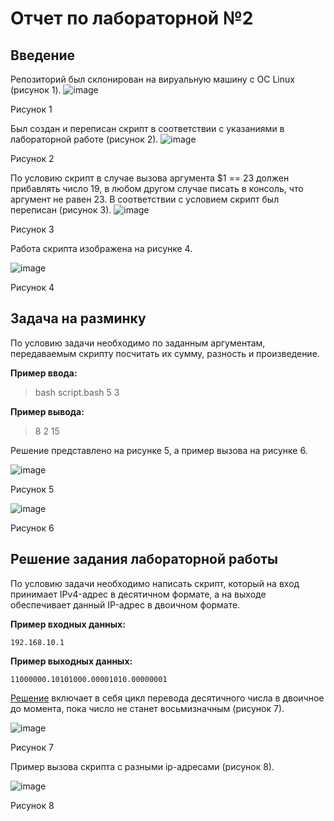 # Отчет по лабораторной №2
## Введение
Репозиторий был склонирован на вируальную машину с ОС Linux (рисунок 1).
![image](https://github.com/kromilka/itmo_informatics_2/assets/60718613/2478ea1b-2990-454c-9dbf-747f39f65996)

Рисунок 1

Был создан и переписан скрипт в соответствии с указаниями в лабораторной работе (рисунок 2).
![image](https://github.com/kromilka/itmo_informatics_2/assets/60718613/361634e4-a478-4cf0-ad19-7eef7945adab)

Рисунок 2

По условию скрипт в случае вызова аргумента $1 == 23 должен прибавлять число 19, в любом другом случае писать в консоль, что аргумент не равен 23. В соответствии с условием скрипт был переписан (рисунок 3).
![image](https://github.com/kromilka/itmo_informatics_2/assets/60718613/d1dfbb97-489b-475e-b9fb-8bc4169d3eb5)

Рисунок 3

Работа скрипта изображена на рисунке 4.

![image](https://github.com/kromilka/itmo_informatics_2/assets/60718613/05904534-ae8c-4247-aa96-c8c1641c76ae)

Рисунок 4
## Задача на разминку 
По условию задачи необходимо по заданным аргументам, передаваемым скрипту посчитать их сумму, разность и произведение.

**Пример ввода:**

> bash script.bash 5 3

**Пример вывода:**

> 8 2 15

Решение представлено на рисунке 5, а пример вызова на рисунке 6.

![image](https://github.com/kromilka/itmo_informatics_2/assets/60718613/9f3e7a08-d53e-4c0e-bcd6-81eb1092db65)

Рисунок 5

![image](https://github.com/kromilka/itmo_informatics_2/assets/60718613/020d40e1-da6a-4d87-a448-0057ea5616ca)

Рисунок 6

## Решение задания лабораторной работы

По условию задачи необходимо написать скрипт, который на вход принимает IPv4-адрес в десятичном формате, а на выходе обеспечивает данный IP-адрес в двоичном формате.

**Пример входных данных:**

`192.168.10.1`

**Пример выходных данных:**

`11000000.10101000.00001010.00000001`

[Решение](script.bash) включает в себя цикл перевода десятичного числа в двоичное до момента, пока число не станет восьмизначным (рисунок 7).

![image](https://github.com/kromilka/itmo_informatics_2/assets/60718613/fa762d04-0ed8-44c1-9e93-921b44ab7d59)

Рисунок 7

Пример вызова скрипта с разными ip-адресами (рисунок 8).

![image](https://github.com/kromilka/itmo_informatics_2/assets/60718613/4657be71-1d7f-48e6-8f7d-138a5656a496)

Рисунок 8
